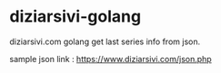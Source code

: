 # diziarsivi-golang

diziarsivi.com golang get last series info from json.

sample json link : https://www.diziarsivi.com/json.php
